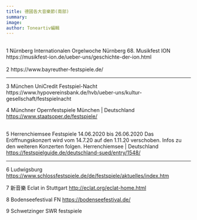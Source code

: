 ```yaml
---
title: 德國各大音樂節(南部)
summary: 
image: 
author: Toneartiv編輯
---
```


<br>
1
Nürnberg
Internationalen Orgelwoche Nürnberg 
68. Musikfest ION
https://musikfest-ion.de/ueber-uns/geschichte-der-ion.html
<br>
<br>
2
https://www.bayreuther-festspiele.de/
<hr>
3
München 
UniCredit Festspiel-Nacht
https://www.hypovereinsbank.de/hvb/ueber-uns/kultur-gesellschaft/festspielnacht

4
Münchner Opernfestspiele
München | Deutschland
https://www.staatsoper.de/festspiele/
<br>
<br>

5
Herrenchiemsee Festspiele
14.06.2020 bis 26.06.2020
Das Eröffnungskonzert wird vom 14.7.20 auf den 1.11.20 verschoben. Infos zu den weiteren Konzerten folgen.
Herrenchiemsee | Deutschland
https://festspielguide.de/deutschland-sued/entry/1548/
<hr>

6
Ludwigsburg
https://www.schlossfestspiele.de/de/festspiele/aktuelles/index.htm


7
新音樂
Eclat in Stuttgart
http://eclat.org/eclat-home.html

8
Bodenseefestival
FN
https://bodenseefestival.de/

9
Schwetzinger SWR festspiele